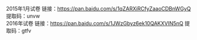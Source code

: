 2015年1月试卷 链接：https://pan.baidu.com/s/1qZARXiRCfyZaaoCDBnWGyQ 提取码：unvw</br>
2016年试卷 链接：https://pan.baidu.com/s/1JWzGbyz6ek10QAKXVIN5nQ   提取码：gtfv 
